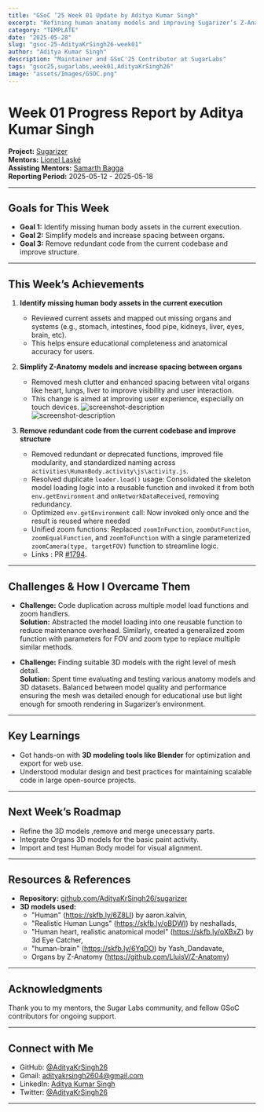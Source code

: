```yaml
---
title: "GSoC ’25 Week 01 Update by Aditya Kumar Singh"
excerpt: "Refining human anatomy models and improving Sugarizer’s Z-Anatomy Activity"
category: "TEMPLATE"
date: "2025-05-28"
slug: "gsoc-25-AdityaKrSingh26-week01"
author: "Aditya Kumar Singh"
description: "Maintainer and GSoC'25 Contributor at SugarLabs"
tags: "gsoc25,sugarlabs,week01,AdityaKrSingh26"
image: "assets/Images/GSOC.png"
---
```


<!-- markdownlint-disable -->

# Week 01 Progress Report by Aditya Kumar Singh

**Project:** [Sugarizer](https://github.com/llaske/sugarizer)   
**Mentors:** [Lionel Laské](https://github.com/llaske)   
**Assisting Mentors:** [Samarth Bagga](https://github.com/SamarthBagga)   
**Reporting Period:** 2025-05-12 - 2025-05-18   

---

## Goals for This Week

- **Goal 1:** Identify missing human body assets in the current execution.
- **Goal 2:** Simplify models and increase spacing between organs.
- **Goal 3:** Remove redundant code from the current codebase and improve structure.

---

## This Week’s Achievements

1. **Identify missing human body assets in the current execution**  
   - Reviewed current assets and mapped out missing organs and systems (e.g., stomach, intestines, food pipe, kidneys, liver, eyes, brain, etc).  
   - This helps ensure educational completeness and anatomical accuracy for users.

2. **Simplify Z-Anatomy models and increase spacing between organs**  
   - Removed mesh clutter and enhanced spacing between vital organs like heart, lungs, liver to improve visibility and user interaction.
   - This change is aimed at improving user experience, especially on touch devices.
   ![screenshot-description](https://i.ibb.co/zHbVQ39Z/Screenshot-2025-05-14-130753.png)  
   ![screenshot-description](https://i.ibb.co/hx8MSh0n/Screenshot-2025-05-14-130802.png)  


3. **Remove redundant code from the current codebase and improve structure**  
   - Removed redundant or deprecated functions, improved file modularity, and standardized naming across `activities\HumanBody.activity\js\activity.js`.
   - Resolved duplicate `loader.load()` usage: Consolidated the skeleton model loading logic into a reusable function and invoked it from both `env.getEnvironment` and `onNetworkDataReceived`, removing redundancy.
   - Optimized `env.getEnvironment` call: Now invoked only once and the result is reused where needed
   - Unified zoom functions: Replaced `zoomInFunction`, `zoomOutFunction`, `zoomEqualFunction`, and `zoomToFunction` with a single parameterized `zoomCamera(type, targetFOV)` function to streamline logic.
   - Links : PR [#1794](https://github.com/llaske/sugarizer/pull/1794).

---

## Challenges & How I Overcame Them

- **Challenge:** Code duplication across multiple model load functions and zoom handlers.  
  **Solution:** Abstracted the model loading into one reusable function to reduce maintenance overhead. Similarly, created a generalized zoom function with parameters for FOV and zoom type to replace multiple similar methods.

- **Challenge:** Finding suitable 3D models with the right level of mesh detail.  
  **Solution:** Spent time evaluating and testing various anatomy models and 3D datasets. Balanced between model quality and performance ensuring the mesh was detailed enough for educational use but light enough for smooth rendering in Sugarizer’s environment.

---

## Key Learnings

- Got hands-on with **3D modeling tools like Blender** for optimization and export for web use.
- Understood modular design and best practices for maintaining scalable code in large open-source projects.

---

## Next Week’s Roadmap

- Refine the 3D models ,remove and merge unecessary parts.
- Integrate Organs 3D models for the basic paint activity.
- Import and test Human Body model for visual alignment.

---


## Resources & References

- **Repository:** [github.com/AdityaKrSingh26/sugarizer](https://github.com/AdityaKrSingh26/sugarizer)
- **3D models used:**
    - "Human" (https://skfb.ly/6Z8LI) by aaron.kalvin,
    - "Realistic Human Lungs" (https://skfb.ly/oBDWI) by neshallads,
    - "Human heart, realistic anatomical model" (https://skfb.ly/oXBxZ) by 3d Eye Catcher,
    - "human-brain" (https://skfb.ly/6YqDO) by Yash_Dandavate,
    - Organs by Z-Anatomy (https://github.com/LluisV/Z-Anatomy)


---


## Acknowledgments

Thank you to my mentors, the Sugar Labs community, and fellow GSoC contributors for ongoing support.

---

## Connect with Me

- GitHub: [@AdityaKrSingh26](https://github.com/AdityaKrSingh26)
- Gmail: [adityakrsingh2604@gmail.com](mailto:adityakrsingh2604@gmail.com)
- LinkedIn: [Aditya Kumar Singh](https://www.linkedin.com/in/adityakrsingh26/)
- Twitter: [@AdityaKrSingh26](https://x.com/AdityaKrSingh26)

---
